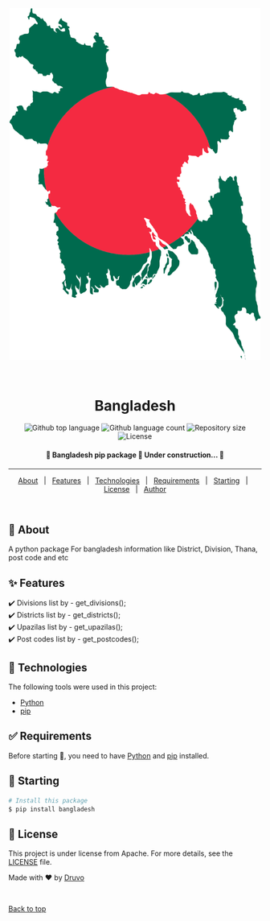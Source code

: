 <div align="center" id="top"> 
  <img src="Bangladesh.png" alt="Bangladesh" width="500px"/>

&#xa0;

  <!-- <a href="https://bangladesh.netlify.app">Demo</a> -->
</div>

<h1 align="center">Bangladesh</h1>

<p align="center">
  <img alt="Github top language" src="https://img.shields.io/github/languages/top/Druvo/bangladesh?color=56BEB8">

  <img alt="Github language count" src="https://img.shields.io/github/languages/count/Druvo/bangladesh?color=56BEB8">

  <img alt="Repository size" src="https://img.shields.io/github/repo-size/Druvo/bangladesh?color=56BEB8">

  <img alt="License" src="https://img.shields.io/github/license/Druvo/bangladesh?color=56BEB8">

  <!-- <img alt="Github issues" src="https://img.shields.io/github/issues/Druvo/bangladesh?color=56BEB8" /> -->

  <!-- <img alt="Github forks" src="https://img.shields.io/github/forks/Druvo/bangladesh?color=56BEB8" /> -->

  <!-- <img alt="Github stars" src="https://img.shields.io/github/stars/Druvo/bangladesh?color=56BEB8" /> -->
</p>

<h4 align="center">
	🚧  Bangladesh pip package 🚀 Under construction...  🚧
</h4>

<hr>

<p align="center">
  <a href="#dart-about">About</a> &#xa0; | &#xa0; 
  <a href="#sparkles-features">Features</a> &#xa0; | &#xa0;
  <a href="#rocket-technologies">Technologies</a> &#xa0; | &#xa0;
  <a href="#white_check_mark-requirements">Requirements</a> &#xa0; | &#xa0;
  <a href="#checkered_flag-starting">Starting</a> &#xa0; | &#xa0;
  <a href="#memo-license">License</a> &#xa0; | &#xa0;
  <a href="https://github.com/Druvo" target="_blank">Author</a>
</p>

<br>

## :dart: About

A python package For bangladesh information like District, Division, Thana, post code and etc

## :sparkles: Features

:heavy_check_mark: Divisions list by - get_divisions();\
:heavy_check_mark: Districts list by - get_districts();\
:heavy_check_mark: Upazilas list by - get_upazilas();\
:heavy_check_mark: Post codes list by - get_postcodes();


## :rocket: Technologies

The following tools were used in this project:

- [Python](https://www.python.org/)
- [pip](https://pypi.org/project/pip/)

## :white_check_mark: Requirements

Before starting :checkered_flag:, you need to have [Python](https://www.python.org/) and [pip](https://pypi.org/project/pip/) installed.

## :checkered_flag: Starting

```bash
# Install this package
$ pip install bangladesh


```

## :memo: License

This project is under license from Apache. For more details, see the [LICENSE](LICENSE) file.

Made with :heart: by <a href="https://github.com/Druvo" target="_blank">Druvo</a>

&#xa0;

<a href="#top">Back to top</a>
